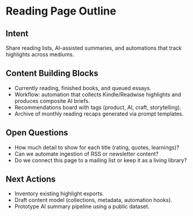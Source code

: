 # Reading Page Outline

## Intent
Share reading lists, AI-assisted summaries, and automations that track highlights across mediums.

## Content Building Blocks
- Currently reading, finished books, and queued essays.
- Workflow: automation that collects Kindle/Readwise highlights and produces composite AI briefs.
- Recommendations board with tags (product, AI, craft, storytelling).
- Archive of monthly reading recaps generated via prompt templates.

## Open Questions
- How much detail to show for each title (rating, quotes, learnings)?
- Can we automate ingestion of RSS or newsletter content?
- Do we connect this page to a mailing list or keep it as a living library?

## Next Actions
- Inventory existing highlight exports.
- Draft content model (collections, metadata, automation hooks).
- Prototype AI summary pipeline using a public dataset.
